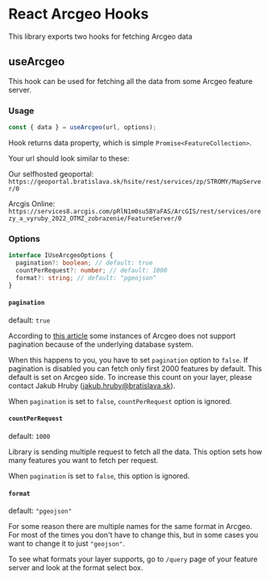 # React Arcgeo Hooks

This library exports two hooks for fetching Arcgeo data

## useArcgeo

This hook can be used for fetching all the data from some Arcgeo feature server.

### Usage

```ts
const { data } = useArcgeo(url, options);
```

Hook returns data property, which is simple `Promise<FeatureCollection>`.

Your url should look similar to these:

Our selfhosted geoportal: `https://geoportal.bratislava.sk/hsite/rest/services/zp/STROMY/MapServer/0`

Arcgis Online: `https://services8.arcgis.com/pRlN1m0su5BYaFAS/ArcGIS/rest/services/orezy_a_vyruby_2022_OTMZ_zobrazenie/FeatureServer/0`

### Options

```ts
interface IUseArcgeoOptions {
  pagination?: boolean; // default: true
  countPerRequest?: number; // default: 1000
  format?: string; // default: "pgeojson"
}
```

#### `pagination`

default: `true`

According to [this article](https://support.esri.com/en/technical-article/000012579) some instances of Arcgeo does not support pagination because of the underlying database system.

When this happens to you, you have to set `pagination` option to `false`.
If pagination is disabled you can fetch only first 2000 features by default. This default is set on Arcgeo side. To increase this count on your layer, please contact Jakub Hruby (jakub.hruby@bratislava.sk).

When `pagination` is set to `false`, `countPerRequest` option is ignored.

#### `countPerRequest`

default: `1000`

Library is sending multiple request to fetch all the data. This option sets how many features you want to fetch per request.

When `pagination` is set to `false`, this option is ignored.

#### `format`

default: `"pgeojson"`

For some reason there are multiple names for the same format in Arcgeo. For most of the times you don't have to change this, but in some cases you want to change it to just `"geojson"`.

To see what formats your layer supports, go to `/query` page of your feature server and look at the format select box.
